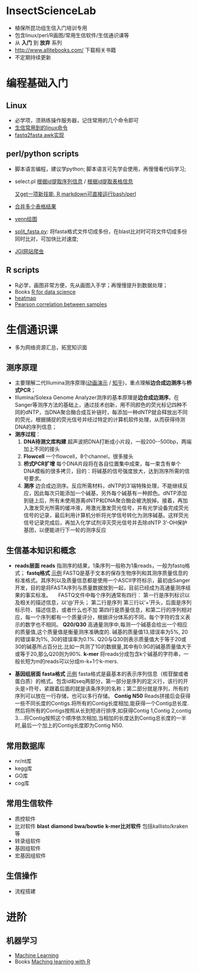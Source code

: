 # InsectScienceLab
* 植保所昆功组生信入门培训专用
* 包含linux/perl/R画图/常用生信软件/生信通识课等
* 从 **入门** 到 **放弃** 系列
* http://www.allitebooks.com/ 下载相关书籍
* 不定期持续更新

# 编程基础入门
## Linux
* 必学项，须熟练操作服务器，记住常用的几个命令即可
* [生信常用到的linux命令](https://github.com/yi1873/InsectScienceLab/blob/master/linux/command_for_Bioinformatics/linux.md)
* [fastq2fasta awk实现](https://github.com/yi1873/InsectScienceLab/blob/master/linux/fastq2fasta/example.sh)

## perl/python scripts
*  脚本语言编程，建议学python; 脚本语言可先学会使用，再慢慢看代码学习;
* select.pl
  [根据id提取序列信息](https://github.com/yi1873/InsectScienceLab/blob/master/perl/extract_seq_from_genome/example.sh) / 
  [根据id提取表格信息](https://github.com/yi1873/InsectScienceLab/blob/master/perl/extract_tab_from_tableinfo/example.sh)

  [又get一项新技能, R markdown可直接运行bash/perl](https://github.com/yi1873/InsectScienceLab/blob/master/perl/extract_seq_from_genome/run_bash.md)
* [合并多个表格结果](https://github.com/yi1873/InsectScienceLab/blob/master/perl/merge_single_tab/example.sh)
* [venn绘图](https://github.com/yi1873/InsectScienceLab/blob/master/perl/venn/example.sh)
* [split_fasta.py](https://github.com/yi1873/InsectScienceLab/blob/master/python/split_fasta/example.sh): 将fasta格式文件切成多份，在blast比对时可将文件切成多份同时比对，可加快比对速度;
* [JGI网站爬虫](https://github.com/yi1873/InsectScienceLab/blob/master/python/extractJGI_taxon/extractJGI_taxon.md)

## R scripts
* R必学，画图非常方便，先从画图入手学；再慢慢提升到数据处理；
* Books
  [R for data science](https://github.com/yi1873/InsectScienceLab/tree/master/R/books)
* [heatmap](https://github.com/yi1873/InsectScienceLab/blob/master/R/heatmap/heatmap.md)
* [Pearson correlation between samples](https://github.com/yi1873/InsectScienceLab/blob/master/R/correlation_plot/pearson_corr_plot.md) 

# 生信通识课
* 多为网络资源汇总，拓宽知识面
## 测序原理
* 主要理解二代Illumina测序原理([动画演示](http://v.youku.com/v_show/id_XNzEzNzk1NTA0.html) / [知乎](https://zhuanlan.zhihu.com/p/20702684))，重点理解**边合成边测序**与**桥式PCR**；
* Illumina/Solexa Genome Analyzer测序的基本原理是**边合成边测序**。在Sanger等测序方法的基础上，通过技术创新，用不同颜色的荧光标记四种不同的dNTP，当DNA聚合酶合成互补链时，每添加一种dNTP就会释放出不同的荧光，根据捕捉的荧光信号并经过特定的计算机软件处理，从而获得待测DNA的序列信息；
* **测序过程**：
  1. **DNA待测文库构建** 超声波把DNA打断成小片段，一般200--500bp，两端加上不同的接头
  2. **Flowcell** 一个flowcell，8个channel，很多接头
  3. **桥式PCR扩增** 每个DNA片段将在各自位置集中成束，每一束含有单个DNA模板的很多拷贝，目的：将碱基的信号强度放大，达到测序所需的信号要求。
  4. **测序** 边合成边测序。反应所需材料，dNTP的3’端特殊处理，不能继续反应，因此每次只能添加一个碱基，另外每个碱基有一种颜色。dNTP添加到链上后，所有未使用游离dNTP和DNA聚合酶会被洗脱掉。接着，再加入激发荧光所需的缓冲液，用激光激发荧光信号，并有光学设备完成荧光信号的记录，最后利用计算机分析将光学信号转化为测序碱基。这样荧光信号记录完成后，再加入化学试剂淬灭荧光信号并去除dNTP 3’-OH保护基团，以便能进行下一轮的测序反应

## 生信基本知识和概念
* **reads层面**
  **reads**  指测序的结果，1条序列一般称为1条reads，一般为fastq格式；
  **fastq格式**  [示例](https://github.com/yi1873/InsectScienceLab/blob/master/linux/fastq2fasta/test.fastq)
    FASTQ是基于文本的保存生物序列和其测序质量信息的标准格式。其序列以及质量信息都是使用一个ASCII字符标示，最初由Sanger开发，目的是将FASTA序列与质量数据放到一起，目前已经成为高通量测序结果的事实标准。
    FASTQ文件中每个序列通常有四行：
    第一行是序列标识以及相关的描述信息，以‘@’开头；
    第二行是序列
    第三行以‘+’开头，后面是序列标示符、描述信息，或者什么也不加
    第四行是质量信息，和第二行的序列相对应，每一个序列都有一个质量评分，根据评分体系的不同，每个字符的含义表示的数字也不相同。
  **Q20/Q30**  高通量测序中,每测一个碱基会给出一个相应的质量值,这个质量值是衡量测序准确度的. 碱基的质量值13,错误率为5%, 20的错误率为1%, 30的错误率为0.1%. Q20与Q30则表示质量值大于等于20或30的碱基所占百分比.比如一共测了1G的数据量,其中有0.9G的碱基质量值大于或等于20,那么Q20则为90%. 
  **k-mer**  将reads分成包含k个碱基的字符串，一般长短为m的reads可以分成m-k+1个k-mers.


* **基因组层面**
  **fasta格式**  [示例](https://github.com/yi1873/InsectScienceLab/blob/master/linux/fastq2fasta/out.fa)
    fasta格式是最基本的表示序列信息（核苷酸或者蛋白质）的格式。包含id和seq两部分，第一部分是序列的定义行，该行的开头是>符号，紧跟着后面的就是该条序列的名称；第二部分就是序列，所有的序列可以放在一行存储，也可以多行存储。
  **Contig N50**  Reads拼接后会获得一些不同长度的Contigs.将所有的Contig长度相加,能获得一个Contig总长度.然后将所有的Contigs按照从长到短进行排序,如获得Contig 1,Contig 2,contig 3....将Contig按照这个顺序依次相加,当相加的长度达到Contig总长度的一半时,最后一个加上的Contig长度即为Contig N50.
    


## 常用数据库
* nr/nt库
* kegg库
* GO库
* cog库


## 常用生信软件 
* 质控软件 
* 比对软件
  **blast**
  **diamond**
  **bwa/bowtie**
  **k-mer比对软件**  包括kallisto/kraken等
* 转录组软件 
* 基因组软件
* 宏基因组软件


## 生信操作
* 流程搭建

# 进阶
## 机器学习
* [Machine Learning](https://github.com/yi1873/machine_learning) 
* Books 
  [Maching learning with R](https://github.com/yi1873/machine_learning/blob/master/Packt%20Machine%20Learning%20with%20R%202nd.Edition.pdf)

